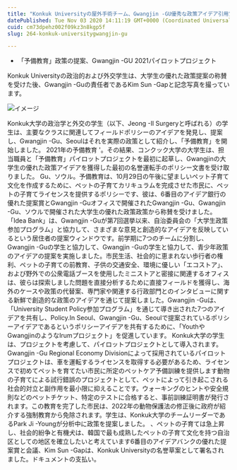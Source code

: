 ```yaml
---
title: "Konkuk Universityの屋外手術チーム、Gwangjin -GU優秀な政策アイデア引用賞"
datePublished: Tue Nov 03 2020 14:11:19 GMT+0000 (Coordinated Universal Time)
cuid: cm73dpehz002f09kz3n8kgp5f
slug: 264-konkuk-universitygwangjin-gu

---
```



- 「予備教育」政策の提案、Gwangjin -GU 2021パイロットプロジェクト

Konkuk Universityの政治的および外交学生は、大学生の優れた政策提案の称賛を受けた後、Gwangjin -Guの責任者であるKim Sun -Gapと記念写真を撮っています。

![イメージ](https://cdn.hashnode.com/res/hashnode/image/upload/v1739453502510/aa2f3eff-6b0a-4a7d-8926-33f146844c6e.jpeg)

Konkuk大学の政治学と外交の学生（以下、Jeong -Il Surgeryと呼ばれる）の学生は、主要なクラスに関連してフィールドポリシーのアイデアを発見し、提案し、Gwangjin -Gu、Seoulはそれを実際の政策として紹介し、「予備教育」を開始しました。 2021年の予備教育 '。その結果、コンクック大学の大学生は、担当職員と「予備教育」パイロットプロジェクトを最初に起草し、Gwangjinの大学生の優れた政策アイデアを獲得した最初の名誉運転手のポリシー文書を受け取りました。 Gu、ソウル。予備教育は、10月29日の午後に望ましいペット子育て文化を作成するために、ペットの子育てカリキュラムを完成させた市民に、ペットの子育てライセンスを提供するポリシーです、彼は、6番目のアイデア銀行の優れた提案賞とGwangjin -Guオフィスで開催されたGwangjin -Gu、Gwangjin -Gu、ソウルで開催された大学生の優れた政策政策から称賛を受けました。「Idea Bank」は、Gwangjin -Guが第7回選挙以来、自治委員会の「大学生政策参加プログラム」と協力して、さまざまな意見と創造的なアイデアを反映しているという居住者の提案ウィンドウです。前学期に7つのチームに分割し、Gwangjin -Guの学生と協力して、Gwangjin -Guの学生と協力して、青少年政策のアイデアの提案を実施しました。市民生活、社会的に恵まれない歩行者の権利、ペットの子育ての前教育、子供の交通安全、環境に優しい「エコストア」、および野外での公衆電話ブースを使用したミニストアと密接に関連するオフィスは、彼らは探索しました問題を直接分析するために直接フィールドを獲得し、海外のケースや政策の代替案、専門家や関連する行政部門とのインタビューに関する新鮮で創造的な政策のアイデアを通じて提案しました。Gwangjin -Guは、「University Student Policy参加プログラム」を通じて導き出された7つのアイデアを共有し、Policy.In Seoul、Gwangjin -Gu、Seoulで提案されているポリシーアイデアであるというポリシーアイデアを共有するために、「YouthやGwangjinのようなIrumプロジェクト」を促進しています。 Konkuk大学の学生は、プロジェクトを考慮して、パイロットプロジェクトとして導入されます。 Gwangjin -Gu Regional Economy Divisionによって採用されているパイロットプロジェクトは、車を運転するライセンスを取得する必要があるため、ライセンスで初めてペットを育てたい市民に所定のペットケア予備訓練を提供します動物の子育てによる試行錯誤のプロジェクトとして、ペットによって引き起こされる社会的対立と副作用を最小限に抑えることです。ウォーキングのヒントや安全規則などのペットチケット、特定のテストに合格すると、事前訓練証明書が発行されます。この教育を完了した市民は、2022年の動物保護法の修正後に政府が紹介する強制教育から免除されます。学生は、Konkuk大学のチームリーダーであるPark Ji -Youngが分析中に政策を提案しました。 、ペットの子育ては急上昇し、社会的紛争と有機犬は、韓国で最も成熟したペットの子育て文化を持つ自治区としての地区を確立したいと考えています6番目のアイデアバンクの優れた提案賞と会議、Kim Sun -Gapは、Konkuk Universityの名誉草案として署名されました。ドキュメントの支払い。